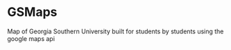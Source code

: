 # GSMaps
Map of Georgia Southern University built for students by students using the google maps api
